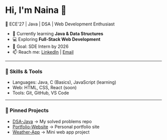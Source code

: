 # Hi, I'm Naina 👋
🚀 ECE'27 | Java | DSA | Web Development Enthusiast  

- 🌱 Currently learning **Java & Data Structures**
- 💻 Exploring **Full-Stack Web Development**
- 🎯 Goal: SDE Intern by 2026
- 📫 Reach me: [LinkedIn](https://linkedin.com/in/yourname) | [Email](mailto:your.email@gmail.com)

---

### 🔧 Skills & Tools
- Languages: Java, C (Basics), JavaScript (learning)
- Web: HTML, CSS, React (soon)
- Tools: Git, GitHub, VS Code

---

### 📌 Pinned Projects
- [DSA-Java](https://github.com/yourusername/DSA-Java) → My solved problems repo
- [Portfolio-Website](https://github.com/yourusername/Portfolio-Website) → Personal portfolio site
- [Weather-App](https://github.com/yourusername/Weather-App) → Mini web app project



<div width="100%" align="center"></div><br /><br /><br /><br /><br /><br /><br />
